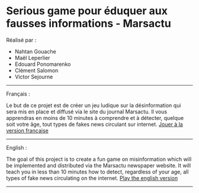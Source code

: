# Serious game pour éduquer aux fausses informations - Marsactu

Réalisé par :
- Nahtan Gouache
- Maël Leperlier
- Edouard Ponomarenko
- Clément Salomon
- Victor Sejourne

___

Français :

  Le but de ce projet est de créer un jeu ludique sur la désinformation qui sera mis en place et diffusé via le site du journal Marsactu.
  Il vous apprendras en moins de 10 minutes à comprendre et à détecter, quelque soit votre âge, tout types de fakes news circulant sur internet.
<a href="http://sae-marsactu-serious-gam.alwaysdata.net/"> Jouer à la version française </a>

___

English :

   The goal of this project is to create a fun game on misinformation which will be implemented and distributed via the Marsactu newspaper website.
   It will teach you in less than 10 minutes how to detect, regardless of your age, all types of fake news circulating on the internet.
<a href="http://sae-marsactu-serious-gam.alwaysdata.net/"> Play the english version </a>

___
